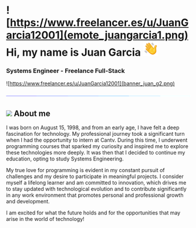 # ![https://www.freelancer.es/u/JuanGarcia12001](emote_juangarcia1.png) Hi, my name is Juan Garcia <img src="hello.gif" width="40">

### Systems Engineer - Freelance Full-Stack

![https://www.freelancer.es/u/JuanGarcia12001](banner_juan_g2.png)

![Descripción opcional](line.gif)

## <img src="![hello.gif](https://media2.giphy.com/media/QssGEmpkyEOhBCb7e1/giphy.gif?cid=ecf05e47a0n3gi1bfqntqmob8g9aid1oyj2wr3ds3mg700bl&amp;rid=giphy.gif)" width="40"> About me

I was born on August 15, 1998, and from an early age, I have felt a deep fascination for technology. My professional journey took a significant turn when I had the opportunity to intern at Cantv. During this time, I underwent programming courses that sparked my curiosity and inspired me to explore these technologies more deeply. It was then that I decided to continue my education, opting to study Systems Engineering.

My true love for programming is evident in my constant pursuit of challenges and my desire to participate in meaningful projects. I consider myself a lifelong learner and am committed to innovation, which drives me to stay updated with technological evolution and to contribute significantly in any work environment that promotes personal and professional growth and development.

I am excited for what the future holds and for the opportunities that may arise in the world of technology!